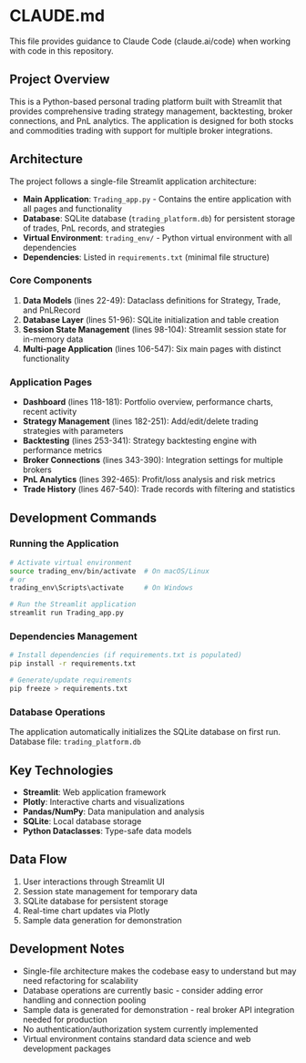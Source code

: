 # CLAUDE.md

This file provides guidance to Claude Code (claude.ai/code) when working with code in this repository.

## Project Overview

This is a Python-based personal trading platform built with Streamlit that provides comprehensive trading strategy management, backtesting, broker connections, and PnL analytics. The application is designed for both stocks and commodities trading with support for multiple broker integrations.

## Architecture

The project follows a single-file Streamlit application architecture:

- **Main Application**: `Trading_app.py` - Contains the entire application with all pages and functionality
- **Database**: SQLite database (`trading_platform.db`) for persistent storage of trades, PnL records, and strategies
- **Virtual Environment**: `trading_env/` - Python virtual environment with all dependencies
- **Dependencies**: Listed in `requirements.txt` (minimal file structure)

### Core Components

1. **Data Models** (lines 22-49): Dataclass definitions for Strategy, Trade, and PnLRecord
2. **Database Layer** (lines 51-96): SQLite initialization and table creation
3. **Session State Management** (lines 98-104): Streamlit session state for in-memory data
4. **Multi-page Application** (lines 106-547): Six main pages with distinct functionality

### Application Pages

- **Dashboard** (lines 118-181): Portfolio overview, performance charts, recent activity
- **Strategy Management** (lines 182-251): Add/edit/delete trading strategies with parameters
- **Backtesting** (lines 253-341): Strategy backtesting engine with performance metrics
- **Broker Connections** (lines 343-390): Integration settings for multiple brokers
- **PnL Analytics** (lines 392-465): Profit/loss analysis and risk metrics
- **Trade History** (lines 467-540): Trade records with filtering and statistics

## Development Commands

### Running the Application
```bash
# Activate virtual environment
source trading_env/bin/activate  # On macOS/Linux
# or
trading_env\Scripts\activate     # On Windows

# Run the Streamlit application
streamlit run Trading_app.py
```

### Dependencies Management
```bash
# Install dependencies (if requirements.txt is populated)
pip install -r requirements.txt

# Generate/update requirements
pip freeze > requirements.txt
```

### Database Operations
The application automatically initializes the SQLite database on first run. Database file: `trading_platform.db`

## Key Technologies

- **Streamlit**: Web application framework
- **Plotly**: Interactive charts and visualizations  
- **Pandas/NumPy**: Data manipulation and analysis
- **SQLite**: Local database storage
- **Python Dataclasses**: Type-safe data models

## Data Flow

1. User interactions through Streamlit UI
2. Session state management for temporary data
3. SQLite database for persistent storage
4. Real-time chart updates via Plotly
5. Sample data generation for demonstration

## Development Notes

- Single-file architecture makes the codebase easy to understand but may need refactoring for scalability
- Database operations are currently basic - consider adding error handling and connection pooling
- Sample data is generated for demonstration - real broker API integration needed for production
- No authentication/authorization system currently implemented
- Virtual environment contains standard data science and web development packages